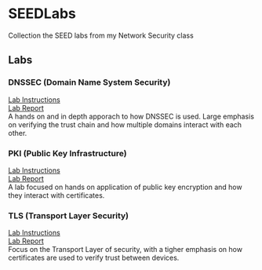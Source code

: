 # SEEDLabs
Collection the SEED labs from my Network Security class

## Labs
### DNSSEC (Domain Name System Security)
[Lab Instructions](https://seedsecuritylabs.org/Labs_20.04/Files/DNSSEC/DNSSEC.pdf) \
[Lab Report](Labs/thomas-DNSSEC-SEEDLabs.pdf) \
A hands on and in depth apporach to how DNSSEC is used. Large emphasis on verifying the trust chain and how multiple domains interact with each other.
### PKI (Public Key Infrastructure)
[Lab Instructions](https://seedsecuritylabs.org/Labs_20.04/Files/Crypto_PKI/Crypto_PKI.pdf) \
[Lab Report](Labs/thomas-PKI-SEEDLabs.pdf) \
A lab focused on hands on application of public key encryption and how they interact with certificates.
### TLS (Transport Layer Security)
[Lab Instructions](https://seedsecuritylabs.org/Labs_20.04/Files/Crypto_TLS/Crypto_TLS.pdf) \
[Lab Report](Labs/thomas-TLS-SEEDLabs.pdf) \
Focus on the Transport Layer of security, with a tigher emphasis on how certificates are used to verify trust between devices.
